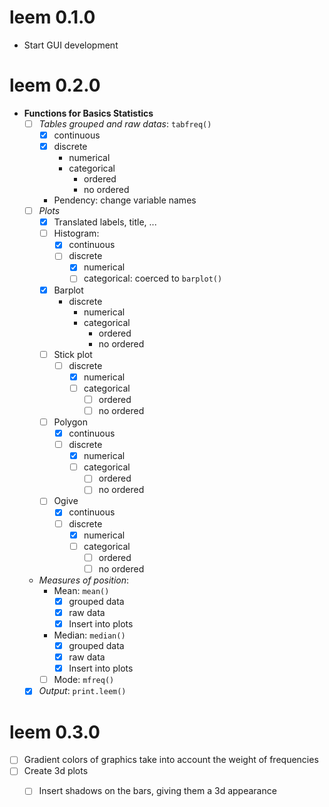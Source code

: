 # leem 0.1.0

- Start GUI development

# leem 0.2.0

- **Functions for Basics Statistics**
  - [ ] *Tables grouped and raw datas*: `tabfreq()`
    - [X] continuous
    - [X] discrete
      - numerical
      - categorical 
        - ordered
        - no ordered
    - Pendency: change variable names
  - [ ] *Plots*
    - [X] Translated labels, title, ...
    - [ ] Histogram:
      - [X] continuous
      - [ ] discrete
        - [X] numerical
        - [ ] categorical: coerced to `barplot()`
    - [X] Barplot
      - discrete
        - numerical
        - categorical
          - ordered
          - no ordered
    - [ ] Stick plot
      - [ ] discrete
        - [X] numerical
        - [ ] categorical
          - [ ] ordered
          - [ ] no ordered
    - [ ] Polygon
      - [X] continuous
      - [ ] discrete
        - [X] numerical
        - [ ] categorical 
          - [ ] ordered
          - [ ] no ordered
    - [ ] Ogive
      - [X] continuous
      - [ ] discrete
        - [X] numerical
        - [ ] categorical 
          - [ ] ordered
          - [ ] no ordered
  - *Measures of position*:
    - Mean: `mean()`
      - [X] grouped data
      - [X] raw data
      - [X] Insert into plots
    - Median: `median()`
       - [X] grouped data
      - [X] raw data
      - [X] Insert into plots
    -  [ ] Mode: `mfreq()`
  - [X] *Output*: `print.leem()` 
    
# leem 0.3.0

- [ ] Gradient colors of graphics take into account the weight of frequencies
- [ ] Create 3d plots 
  - [ ] Insert shadows on the bars, giving them a 3d appearance

